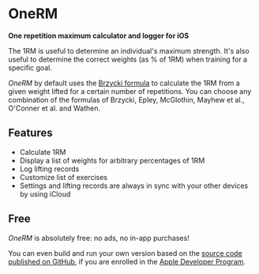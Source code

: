 #  OneRM

__One repetition maximum calculator and logger for iOS__

The 1RM is useful to determine an individual's maximum strength. It's also useful to determine the correct weights (as % of 1RM) when training for a specific goal. 

_OneRM_ by default uses the [Brzycki formula](https://en.wikipedia.org/wiki/One-repetition_maximum#Brzycki) to calculate the 1RM from a given weight lifted for a certain number of repetitions. You can choose any combination of the formulas of Brzycki, Epley, McGlothin, Mayhew et al., O'Conner et al. and Wathen. 

## Features

 - Calculate 1RM
 - Display a list of weights for arbitrary percentages of 1RM
 - Log lifting records
 - Customize list of exercises
 - Settings and lifting records are always in sync with your other devices by using iCloud
 
 ## Free

 _OneRM_ is absolutely free: no ads, no in-app purchases! 

 You can even build and run your own version based on the [source code published on GitHub](https://github.com/ola-ct/1RM), if you are enrolled in the [Apple Developer Program](https://developer.apple.com/programs/). 
